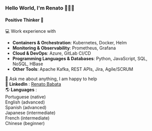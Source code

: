 ### Hello World, I'm Renato 👋👨‍💻 
#### Positive Thinker :star2:

:computer: Work experience with
- **Containers & Orchestration**: Kubernetes, Docker, Helm
- **Monitoring & Observability**: Prometheus, Grafana
- **Cloud & DevOps**: Azure, GitLab CI/CD
- **Programming Languages & Databases**: Python, JavaScript, SQL, NoSQL, HBase
- **Other Tools**: Apache Kafka, REST APIs, Jira, Agile/SCRUM

💬 Ask me about anything, I am happy to help  
:briefcase: **LinkedIn** : [Renato Babata](https://www.linkedin.com/in/renato-babata/)  
:earth_americas: **Languages** :  
Portuguese (native)  
English (advanced)  
Spanish (advanced)  
Japanese (intermediate)  
French (intermediate)  
Chinese (beginner)
  
